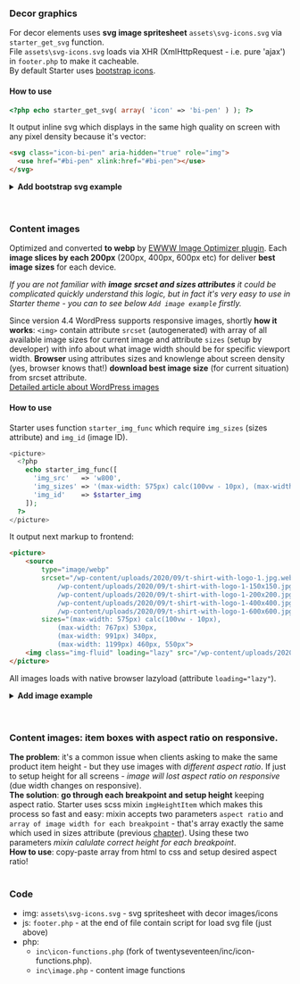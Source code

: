 ### Decor graphics
For decor elements uses **svg image spritesheet** `assets\svg-icons.svg` via `starter_get_svg` function.  
File `assets\svg-icons.svg` loads via XHR (XmlHttpRequest - i.e. pure 'ajax') in `footer.php` to make it cacheable.  
By default Starter uses [bootstrap icons](https://icons.getbootstrap.com/).
#### How to use
```php
<?php echo starter_get_svg( array( 'icon' => 'bi-pen' ) ); ?>
```
It output inline svg which displays in the same high quality on screen with any pixel density because it's vector:
```html
<svg class="icon-bi-pen" aria-hidden="true" role="img">
  <use href="#bi-pen" xlink:href="#bi-pen"></use>
</svg>
```
<details><summary><strong>Add bootstrap svg example</strong></summary>
  <a href="https://raw.githubusercontent.com/wiki/chyvak1831/starter/screenshots/bootstrapsvg.mp4">Download this video example</a><br>
  <img width="600" src="https://raw.githubusercontent.com/wiki/chyvak1831/starter/screenshots/bootstrapsvg.gif" alt="Add bootstrap svg">
</details>
<br><br>



### Content images
Optimized and converted **to webp** by [EWWW Image Optimizer plugin](https://wordpress.org/plugins/ewww-image-optimizer/). Each **image slices by each 200px** (200px, 400px, 600px etc) for deliver **best image sizes** for each device.  

*If you are not familiar with **image srcset and sizes attributes** it could be complicated quickly understand this logic, but in fact it's very easy to use in Starter theme - you can to see below `Add image example` firstly.*

Since version 4.4 WordPress supports responsive images, shortly **how it works**: `<img>` contain attribute `srcset` (autogenerated) with array of all available image sizes for current image and attribute `sizes` (setup by developer) with info about what image width should be for specific viewport width. **Browser** using attributes sizes and knowlenge about screen density (yes, browser knows that!)  **download best image size** (for current situation) from srcset attribute.  
[Detailed article about WordPress images](https://www.smashingmagazine.com/2016/09/responsive-images-in-wordpress-with-art-direction/)

#### How to use
Starter uses function `starter_img_func` which require `img_sizes` (sizes attribute) and `img_id` (image ID).
```php
<picture>
  <?php
    echo starter_img_func([
      'img_src'   => 'w800',
      'img_sizes' => '(max-width: 575px) calc(100vw - 10px), (max-width: 767px) 530px, (max-width: 991px) 340px, (max-width: 1199px) 460px, 550px',
      'img_id'    => $starter_img
    ]);
  ?>
</picture>
```
It output next markup to frontend:
```html
<picture>
	<source
		type="image/webp"
		srcset="/wp-content/uploads/2020/09/t-shirt-with-logo-1.jpg.webp 800w,
			/wp-content/uploads/2020/09/t-shirt-with-logo-1-150x150.jpg.webp 150w,
			/wp-content/uploads/2020/09/t-shirt-with-logo-1-200x200.jpg.webp 200w,
			/wp-content/uploads/2020/09/t-shirt-with-logo-1-400x400.jpg.webp 400w,
			/wp-content/uploads/2020/09/t-shirt-with-logo-1-600x600.jpg.webp 600w"
		sizes="(max-width: 575px) calc(100vw - 10px),
			(max-width: 767px) 530px,
			(max-width: 991px) 340px,
			(max-width: 1199px) 460px, 550px">
	<img class="img-fluid" loading="lazy" src="/wp-content/uploads/2020/09/t-shirt-with-logo-1.jpg" alt="t-shirt-with-logo-1.jpg" width="800" height="800">
</picture>
```

All images loads with native browser lazyload (attribute `loading="lazy"`).
<details id="content_img_example"><summary><strong>Add image example</strong></summary>
  Everything what you need <strong>to provide optimized image size</strong> for specific device - it's to setup <strong>correct sizes attribute</strong>: go through <strong>each breakpoint</strong> and setup image size. Breakpoint depends on your styles, in an example below used default bootstrap => default bootstrap breakpoints.
  <a href="https://raw.githubusercontent.com/wiki/chyvak1831/starter/screenshots/addimg.mp4">Download this video example</a><br>
  <img width="600" src="https://raw.githubusercontent.com/wiki/chyvak1831/starter/screenshots/addimg.gif" alt="Add image">
</details>
<br><br>



### Content images: item boxes with aspect ratio on responsive.
**The problem**: it's a common issue when clients asking to make the same product item height - but they use images with *different aspect ratio*. If just to setup height for all screens - *image will lost aspect ratio on responsive* (due width changes on responsive).  
**The solution**: **go through each breakpoint and setup height** keeping aspect ratio. Starter uses scss mixin `imgHeightItem` which makes this process so fast and easy: mixin accepts two parameters `aspect ratio` and `array of image width for each breakpoint` - that's array exactly the same which used in sizes attribute (previous [chapter](#user-content-content-images)). Using these two parameters *mixin calulate correct height for each breakpoint*.  
**How to use**: copy-paste array from html to css and setup desired aspect ratio!
<br><br>



### Code
* img: `assets\svg-icons.svg` - svg spritesheet with decor images/icons
* js: `footer.php` - at the end of file contain script for load svg file (just above)
* php:
     * `inc\icon-functions.php` (fork of twentyseventeen/inc/icon-functions.php).  
     * `inc\image.php` - content image functions